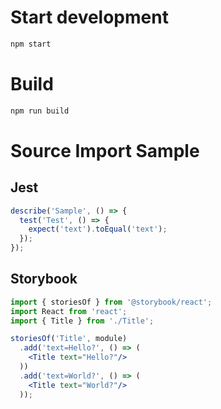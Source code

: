 # Start development

```bash
npm start
```

# Build

```bash
npm run build
```

# Source Import Sample

## Jest 
<!-- import src/__tests__/sample.js -->
```js
describe('Sample', () => {
  test('Test', () => {
    expect('text').toEqual('text');
  });
});
```
<!-- importend -->

## Storybook
<!-- import src/app/components/Title.stories.jsx -->
```jsx
import { storiesOf } from '@storybook/react';
import React from 'react';
import { Title } from './Title';

storiesOf('Title', module)
  .add('text=Hello?', () => (
    <Title text="Hello?"/>
  ))
  .add('text=World?', () => (
    <Title text="World?"/>
  ));
```
<!-- importend -->